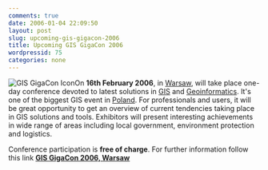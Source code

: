 ```yaml
---
comments: true
date: 2006-01-04 22:09:50
layout: post
slug: upcoming-gis-gigacon-2006
title: Upcoming GIS GigaCon 2006
wordpressid: 75
categories: none
---
```


![GIS GigaCon Icon](/images/logos/gis-gigacon-logo.gif)On **16th February 2006**, in [Warsaw](http://www.warsawtour.pl), will take place one-day conference devoted to latest solutions in [GIS](http://en.wikipedia.org/wiki/Geographic_information_system) and [Geoinformatics](http://www.geoinformatics.com). It's one of the biggest GIS event in [Poland](http://www.poland.pl). For professionals and users, it will be great opportunity to get an overview of current tendencies taking place in GIS solutions and tools. Exhibitors will present interesting achievements in wide range of areas including local government, environment protection and logistics.





Conference participation is **free of charge**. For further information follow this link [**GIS GigaCon 2006, Warsaw**](http://konferencje.software.com.pl/gigacon2006/pl/)
